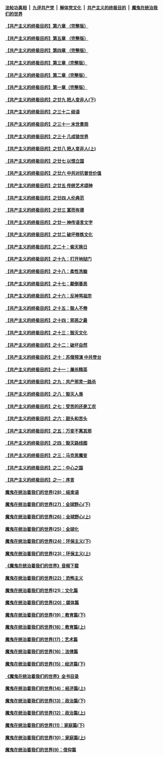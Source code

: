 

####  [法轮功真相](../../../../basic/blob/master/README.md?t=05011801) &nbsp;|&nbsp; [九评共产党](../../../../9ping.md/blob/master/README.md?t=05011801) &nbsp;|&nbsp; [解体党文化](../../../../jtdwh.md/blob/master/README.md?t=05011801)  &nbsp;|&nbsp; [共产主义的终极目的](../../../../gczydzjmd.md/blob/master/README.md?t=05011801) &nbsp;|&nbsp; [魔鬼在统治我们的世界](../../../../mgztzwmdsj.md/blob/master/README.md?t=05011801) 

#### [【共产主义的终极目的】第六章 （完整版）](../pages/nsc422/n11428913.md?t=05011801) 

#### [【共产主义的终极目的】第五章 （完整版）](../pages/nsc422/n11428912.md?t=05011801) 

#### [【共产主义的终极目的】第四章 （完整版）](../pages/nsc422/n11428907.md?t=05011801) 

#### [【共产主义的终极目的】第三章（完整版）](../pages/nsc422/n11428848.md?t=05011801) 

#### [【共产主义的终极目的】第二章（完整版）](../pages/nsc422/n11428831.md?t=05011801) 

#### [【共产主义的终极目的】第一章（完整版）](../pages/nsc422/n11417651.md?t=05011801) 

#### [【共产主义的终极目的】之廿九 把人变非人(下)](../pages/nsc422/n11344140.md?t=05011801) 

#### [【共产主义的终极目的】之三十二 结语](../pages/nsc422/n11360535.md?t=05011801) 

#### [【共产主义的终极目的】之三十一 末世景观](../pages/nsc422/n11351129.md?t=05011801) 

#### [【共产主义的终极目的】之三十 几成狼世界](../pages/nsc422/n11348280.md?t=05011801) 

#### [【共产主义的终极目的】之廿八 把人变非人(上)](../pages/nsc422/n11340492.md?t=05011801) 

#### [【共产主义的终极目的】之廿七 以恨立国](../pages/nsc422/n11336944.md?t=05011801) 

#### [【共产主义的终极目的】之廿六 中共对抗普世价值](../pages/nsc422/n11324785.md?t=05011801) 

#### [【共产主义的终极目的】之廿五 传统艺术颂神](../pages/nsc422/n11296396.md?t=05011801) 

#### [【共产主义的终极目的】之廿四 人伦典范](../pages/nsc422/n11296397.md?t=05011801) 

#### [【共产主义的终极目的】之廿三 富而有德](../pages/nsc422/n11283598.md?t=05011801) 

#### [【共产主义的终极目的】之廿一 神传语言文字](../pages/nsc422/n11263265.md?t=05011801) 

#### [【共产主义的终极目的】之廿二 破坏修炼文化](../pages/nsc422/n11245728.md?t=05011801) 

#### [【共产主义的终极目的】之二十：偷天换日](../pages/nsc422/n11238846.md?t=05011801) 

#### [【共产主义的终极目的】之十九：打开地狱门](../pages/nsc422/n11206376.md?t=05011801) 

#### [【共产主义的终极目的】之十八：柔性洗脑](../pages/nsc422/n11199994.md?t=05011801) 

#### [【共产主义的终极目的】之十七：颠倒善恶](../pages/nsc422/n11179782.md?t=05011801) 

#### [【共产主义的终极目的】之十六：反神骂祖宗](../pages/nsc422/n11166798.md?t=05011801) 

#### [【共产主义的终极目的】之十五：毁人不倦](../pages/nsc422/n11166792.md?t=05011801) 

#### [【共产主义的终极目的】之十四：邪恶之最](../pages/nsc422/n11150249.md?t=05011801) 

#### [【共产主义的终极目的】之十三：毁灭文化](../pages/nsc422/n11135227.md?t=05011801) 

#### [【共产主义的终极目的】之十二：破坏自然](../pages/nsc422/n11135214.md?t=05011801) 

#### [【共产主义的终极目的】之十：苏俄预演 中共登台](../pages/nsc422/n11118424.md?t=05011801) 

#### [【共产主义的终极目的】之十一：屠杀精英](../pages/nsc422/n11118442.md?t=05011801) 

#### [【共产主义的终极目的】之九：共产邪灵一路杀](../pages/nsc422/n11114139.md?t=05011801) 

#### [【共产主义的终极目的】之八：毁灭人类](../pages/nsc422/n11108503.md?t=05011801) 

#### [【共产主义的终极目的】之七：受苦的还是工农](../pages/nsc422/n11101809.md?t=05011801) 

#### [【共产主义的终极目的】之六：甜头和苦头](../pages/nsc422/n11096971.md?t=05011801) 

#### [【共产主义的终极目的】之五：万变不离其邪](../pages/nsc422/n11091285.md?t=05011801) 

#### [【共产主义的终极目的】之四：毁灭路线图](../pages/nsc422/n11086284.md?t=05011801) 

#### [【共产主义的终极目的】之三：马克思魔变](../pages/nsc422/n11061941.md?t=05011801) 

#### [【共产主义的终极目的】之二：中心之国](../pages/nsc422/n11047728.md?t=05011801) 

#### [【共产主义的终极目的】之一：序言](../pages/nsc422/n11086077.md?t=05011801) 

#### [魔鬼在统治着我们的世界(28)：结束语](../pages/nsc422/n10936246.md?t=05011801) 

#### [魔鬼在统治着我们的世界(27)：全球野心(下)](../pages/nsc422/n10928319.md?t=05011801) 

#### [魔鬼在统治着我们的世界(26)：全球野心(上)](../pages/nsc422/n10900318.md?t=05011801) 

#### [魔鬼在统治着我们的世界(25)：全球化](../pages/nsc422/n10788205.md?t=05011801) 

#### [魔鬼在统治着我们的世界(24)：环保主义(下)](../pages/nsc422/n10695307.md?t=05011801) 

#### [魔鬼在统治着我们的世界(23)：环保主义(上)](../pages/nsc422/n10688613.md?t=05011801) 

#### [《魔鬼在统治着我们的世界》音频下载](../pages/nsc422/n10635553.md?t=05011801) 

#### [魔鬼在统治着我们的世界(22)：恐怖主义](../pages/nsc422/n10614727.md?t=05011801) 

#### [魔鬼在统治着我们的世界(21)：文化篇](../pages/nsc422/n10597706.md?t=05011801) 

#### [魔鬼在统治着我们的世界(20)：媒体篇](../pages/nsc422/n10586579.md?t=05011801) 

#### [魔鬼在统治着我们的世界(19)：教育篇(下)](../pages/nsc422/n10564808.md?t=05011801) 

#### [魔鬼在统治着我们的世界(18)：教育篇(上)](../pages/nsc422/n10526970.md?t=05011801) 

#### [魔鬼在统治着我们的世界(17)：艺术篇](../pages/nsc422/n10499093.md?t=05011801) 

#### [魔鬼在统治着我们的世界(16)：法律篇](../pages/nsc422/n10485969.md?t=05011801) 

#### [魔鬼在统治着我们的世界(15)：经济篇(下)](../pages/nsc422/n10469975.md?t=05011801) 

#### [《魔鬼在统治着我们的世界》全书目录](../pages/nsc422/n10464261.md?t=05011801) 

#### [魔鬼在统治着我们的世界(14)：经济篇(上)](../pages/nsc422/n10457370.md?t=05011801) 

#### [魔鬼在统治着我们的世界(13)：政治篇(下)](../pages/nsc422/n10448270.md?t=05011801) 

#### [魔鬼在统治着我们的世界(12)：政治篇(上)](../pages/nsc422/n10444576.md?t=05011801) 

#### [魔鬼在统治着我们的世界(11)：家庭篇(下)](../pages/nsc422/n10440961.md?t=05011801) 

#### [魔鬼在统治着我们的世界(10)：家庭篇(上)](../pages/nsc422/n10435448.md?t=05011801) 

#### [魔鬼在统治着我们的世界(9)：信仰篇](../pages/nsc422/n10432159.md?t=05011801) 


